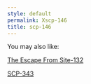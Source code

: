 ```yaml
---
style: default
permalink: Xscp-146
title: scp-146
---
```

You may also like:

[The Escape From Site-132](http://scp-wiki.net/the-escape-from-site-132)

[SCP-343](http://scp-wiki.net/scp-343)
